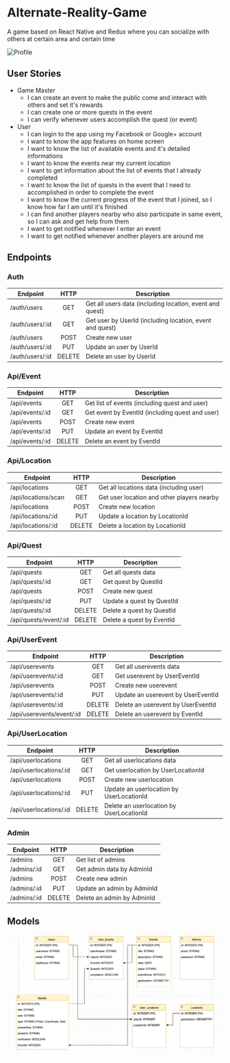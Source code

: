 # Alternate-Reality-Game
A game based on React Native and Redux where you can socialize with others at certain area and certain time

![Profile](https://raw.githubusercontent.com/Geo-ARG/Alternate-Reality-Game/development/src/assets/GeoArg.png)

## User Stories
* Game Master
    * I can create an event to make the public come and interact with others and set it's rewards
    * I can create one or more quests in the event
    * I can verify whenever users accomplish the quest (or event)
* User
    * I can login to the app using my Facebook or Google+ account
    * I want to know the app features on home screen
    * I want to know the list of available events and it's detailed informations
    * I want to know the events near my current location
    * I want to get information about the list of events that I already completed
    * I want to know the list of quests in the event that I need to accomplished in order to complete the event
    * I want to know the current progress of the event that I joined, so I know how far I am until it's finished
    * I can find another players nearby who also participate in same event, so I can ask and get help from them
    * I want to get notified whenever I enter an event
    * I want to get notified whenever another players are around me

## Endpoints

### Auth

| Endpoint              |  HTTP  | Description                                             |
|-----------------------|:------:|---------------------------------------------------------|
| /auth/users           |   GET  | Get all users data (including location, event and quest)|
| /auth/users/:id       |   GET  | Get user by UserId (including location, event and quest)|
| /auth/users           |  POST  | Create new user                                         |
| /auth/users/:id       |   PUT  | Update an user by UserId                                |
| /auth/users/:id       | DELETE | Delete an user by UserId                                |

### Api/Event

| Endpoint              |  HTTP  | Description                                            |
|-----------------------|:------:|--------------------------------------------------------|
| /api/events           |   GET  | Get list of events (including quest and user)          |
| /api/events/:id       |   GET  | Get event by EventId (including quest and user)        |
| /api/events           |  POST  | Create new event                                       |
| /api/events/:id       |   PUT  | Update an event by EventId                             |
| /api/events/:id       | DELETE | Delete an event by EventId                             |

### Api/Location

| Endpoint              |  HTTP  | Description                                            |
|-----------------------|:------:|--------------------------------------------------------|
| /api/locations        |   GET  | Get all locations data (including user)                |
| /api/locations/scan   |   GET  | Get user location and other players nearby             |
| /api/locations        |  POST  | Create new location                                    |
| /api/locations/:id    |   PUT  | Update a location by LocationId                        |
| /api/locations/:id    | DELETE | Delete a location by LocationId                        |

### Api/Quest

| Endpoint               |  HTTP  | Description                                            |
|------------------------|:------:|--------------------------------------------------------|
| /api/quests            |   GET  | Get all quests data                                    |
| /api/quests/:id        |   GET  | Get quest by QuestId                                   |
| /api/quests            |  POST  | Create new quest                                       |
| /api/quests/:id        |   PUT  | Update a quest by QuestId                              |
| /api/quests/:id        | DELETE | Delete a quest by QuestId                              |
| /api/quests/event/:id  | DELETE | Delete a quest by EventId                              |

### Api/UserEvent

| Endpoint                 |  HTTP  | Description                                            |
|--------------------------|:------:|--------------------------------------------------------|
| /api/userevents          |   GET  | Get all userevents data                                |
| /api/userevents/:id      |   GET  | Get userevent by UserEventId                           |
| /api/userevents          |  POST  | Create new userevent                                   |
| /api/userevents/:id      |   PUT  | Update an userevent by UserEventId                     |
| /api/userevents/:id      | DELETE | Delete an userevent by UserEventId                     |
| /api/userevents/event/:id| DELETE | Delete an userevent by EventId                         |

### Api/UserLocation

| Endpoint               |  HTTP  | Description                                            |
|------------------------|:------:|--------------------------------------------------------|
| /api/userlocations     |   GET  | Get all userlocations data                             |
| /api/userlocations/:id |   GET  | Get userlocation by UserLocationId                     |
| /api/userlocations     |  POST  | Create new userlocation                                |
| /api/userlocations/:id |   PUT  | Update an userlocation by UserLocationId               |
| /api/userlocations/:id | DELETE | Delete an userlocation by UserLocationId               |

### Admin

| Endpoint               |  HTTP  | Description                                            |
|------------------------|:------:|--------------------------------------------------------|
| /admins                |   GET  | Get list of admins                                     |
| /admins/:id            |   GET  | Get admin data by AdminId                              |
| /admins                |  POST  | Create new admin                                       |
| /admins/:id            |   PUT  | Update an admin by AdminId                             |
| /admins/:id            | DELETE | Delete an admin by AdminId                             |

## Models

![Schema](https://raw.githubusercontent.com/Geo-ARG/geo-arg-server/development/assets/ARG-Schema-Ver4.png)
